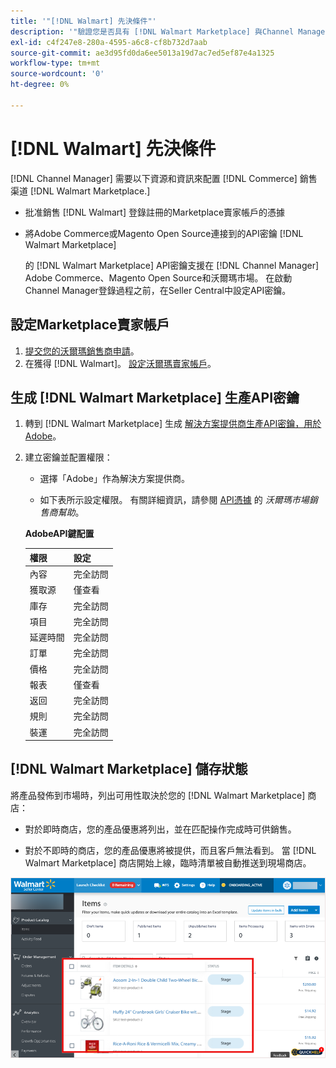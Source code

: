 ```yaml
---
title: '"[!DNL Walmart] 先決條件"'
description: '"驗證您是否具有 [!DNL Walmart Marketplace] 與Channel Manager整合的資訊和資源。」'
exl-id: c4f247e8-280a-4595-a6c8-cf8b732d7aab
source-git-commit: ae3d95fd0da6ee5013a19d7ac7ed5ef87e4a1325
workflow-type: tm+mt
source-wordcount: '0'
ht-degree: 0%

---
```


# [!DNL Walmart] 先決條件

[!DNL Channel Manager] 需要以下資源和資訊來配置 [!DNL Commerce] 銷售渠道 [!DNL Walmart Marketplace.]

* 批准銷售 [!DNL Walmart] 登錄註冊的Marketplace賣家帳戶的憑據

* 將Adobe Commerce或Magento Open Source連接到的API密鑰 [!DNL Walmart Marketplace]

   的 [!DNL Walmart Marketplace] API密鑰支援在 [!DNL Channel Manager] Adobe Commerce、Magento Open Source和沃爾瑪市場。 在啟動Channel Manager登錄過程之前，在Seller Central中設定API密鑰。

## 設定Marketplace賣家帳戶

1. [提交您的沃爾瑪銷售商申請](https://marketplace-apply.walmart.com/apply?id=0014M00001zivMpQAI)。
1. 在獲得 [!DNL Walmart]。 [設定沃爾瑪賣家帳戶](https://sellerhelp.walmart.com/seller/s/guide?article=000008219)。

## 生成 [!DNL Walmart Marketplace] 生產API密鑰

1. 轉到 [!DNL Walmart Marketplace] 生成 [解決方案提供商生產API密鑰，用於Adobe](https://developer.walmart.com/#preloginModal?redirectUri=https%3A%2F%2Fdeveloper.walmart.com%2Faccount%2FgenerateKey)。

1. 建立密鑰並配置權限：

   * 選擇「Adobe」作為解決方案提供商。

   * 如下表所示設定權限。 有關詳細資訊，請參閱 [API憑據](https://sellerhelp.walmart.com/seller/s/guide?article=000006422) 的 _沃爾瑪市場銷售商幫助_。

   **AdobeAPI鍵配置**

   | **權限** | **設定** |
   |----------------|-------------|
   | 內容 | 完全訪問 |
   | 獲取源 | 僅查看 |
   | 庫存 | 完全訪問 |
   | 項目 | 完全訪問 |
   | 延遲時間 | 完全訪問 |
   | 訂單 | 完全訪問 |
   | 價格 | 完全訪問 |
   | 報表 | 僅查看 |
   | 返回 | 完全訪問 |
   | 規則 | 完全訪問 |
   | 裝運 | 完全訪問 |

## [!DNL Walmart Marketplace] 儲存狀態

將產品發佈到市場時，列出可用性取決於您的 [!DNL Walmart Marketplace] 商店：

* 對於即時商店，您的產品優惠將列出，並在匹配操作完成時可供銷售。

* 對於不即時的商店，您的產品優惠將被提供，而且客戶無法看到。 當 [!DNL Walmart Marketplace] 商店開始上線，臨時清單被自動推送到現場商店。

![[!DNL Walmart Seller Central] 分段產品](assets/walmart-seller-central-staged.png)
